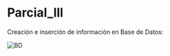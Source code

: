 # Parcial_lll

Creación e inserción de información en Base de Datos:

![BD](https://github.com/andres-gerena-itc/Parcial_lll/assets/162645405/c0eb2a10-677b-4ca6-a9fb-f4336cb1c44e)

